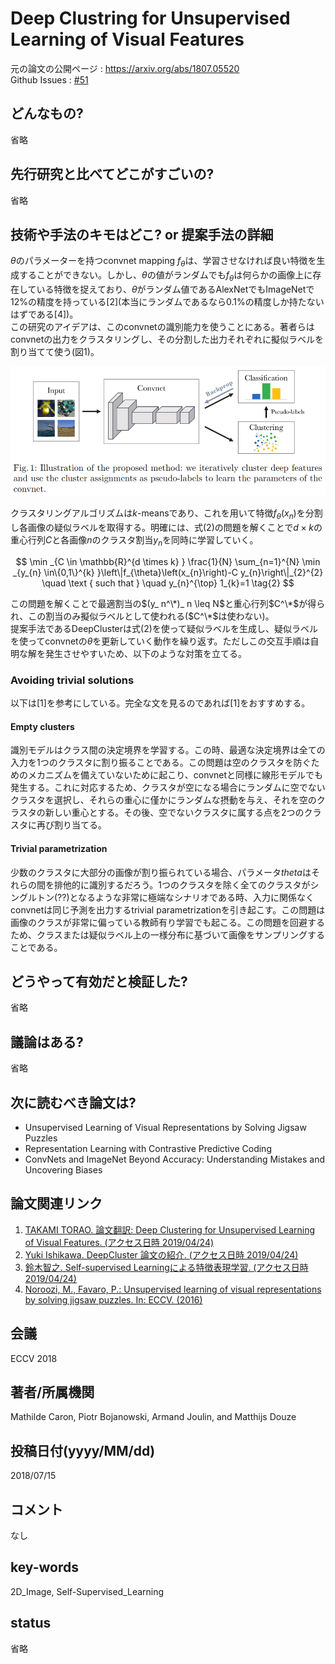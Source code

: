 # Deep Clustring for Unsupervised Learning of Visual Features

元の論文の公開ページ : https://arxiv.org/abs/1807.05520  
Github Issues : [#51](https://github.com/Obarads/obarads.github.io/issues/51)

## どんなもの?
省略

## 先行研究と比べてどこがすごいの?
省略

## 技術や手法のキモはどこ? or 提案手法の詳細
$\theta$のパラメーターを持つconvnet mapping $f_ \theta$は、学習させなければ良い特徴を生成することができない。しかし、$\theta$の値がランダムでも$f_ \theta$は何らかの画像上に存在している特徴を捉えており、$\theta$がランダム値であるAlexNetでもImageNetで12%の精度を持っている\[2\](本当にランダムであるなら0.1%の精度しか持たないはずである[4])。  
この研究のアイデアは、このconvnetの識別能力を使うことにある。著者らはconvnetの出力をクラスタリングし、その分割した出力それぞれに擬似ラベルを割り当てて使う(図1)。

![fig1](img/DCfULoVF/fig1.png)

クラスタリングアルゴリズムは$k$-meansであり、これを用いて特徴$f_ \theta(x_ n)$を分割し各画像の疑似ラベルを取得する。明確には、式(2)の問題を解くことで$d\times k$の重心行列$C$と各画像$n$のクラスタ割当$y_ n$を同時に学習していく。

$$
\min _{C \in \mathbb{R}^{d \times k} } \frac{1}{N} \sum_{n=1}^{N} \min _{y_{n} \in\{0,1\}^{k} }\left\|f_{\theta}\left(x_{n}\right)-C y_{n}\right\|_{2}^{2} \quad \text { such that } \quad y_{n}^{\top} 1_{k}=1 \tag{2}
$$

この問題を解くことで最適割当の$(y_ n^\*)_ n \leq N$と重心行列$C^\*$が得られ、この割当のみ擬似ラベルとして使われる($C^\*$は使わない)。  
提案手法であるDeepClusterは式(2)を使って疑似ラベルを生成し、疑似ラベルを使ってconvnetの$\theta$を更新していく動作を繰り返す。ただしこの交互手順は自明な解を発生させやすいため、以下のような対策を立てる。

### Avoiding trivial solutions
以下は[1]を参考にしている。完全な文を見るのであれば[1]をおすすめする。

#### Empty clusters
識別モデルはクラス間の決定境界を学習する。この時、最適な決定境界は全ての入力を1つのクラスタに割り振ることである。この問題は空のクラスタを防ぐためのメカニズムを備えていないために起こり、convnetと同様に線形モデルでも発生する。これに対応するため、クラスタが空になる場合にランダムに空でないクラスタを選択し、それらの重心に僅かにランダムな摂動を与え、それを空のクラスタの新しい重心とする。その後、空でないクラスタに属する点を2つのクラスタに再び割り当てる。

#### Trivial parametrization
少数のクラスタに大部分の画像が割り振られている場合、パラメータ$theta$はそれらの間を排他的に識別するだろう。1つのクラスタを除く全てのクラスタがシングルトン(??)となるような非常に極端なシナリオである時、入力に関係なくconvnetは同じ予測を出力するtrivial parametrizationを引き起こす。この問題は画像のクラスが非常に偏っている教師有り学習でも起こる。この問題を回避するため、クラスまたは疑似ラベル上の一様分布に基づいて画像をサンプリングすることである。

## どうやって有効だと検証した?
省略

## 議論はある?
省略

## 次に読むべき論文は?
- Unsupervised Learning of Visual Representations by Solving Jigsaw Puzzles
- Representation Learning with Contrastive Predictive Coding
- ConvNets and ImageNet Beyond Accuracy: Understanding Mistakes and Uncovering Biases

## 論文関連リンク
1. [TAKAMI TORAO. 論文翻訳: Deep Clustering for Unsupervised Learning of Visual Features. (アクセス日時 2019/04/24)](https://hazm.at/mox/machine-learning/computer-vision/clustering/deepcluster/index.html)
2. [Yuki Ishikawa. DeepCluster 論文の紹介. (アクセス日時 2019/04/24)](https://speakerdeck.com/hoto17296/deepcluster-lun-wen-falseshao-jie?slide=15)
3. [鈴⽊智之. Self-supervised Learningによる特徴表現学習. (アクセス日時 2019/04/24)](http://hirokatsukataoka.net/temp/cvpaper.challenge/SSL_0929_final.pdf)
4. [Noroozi, M., Favaro, P.: Unsupervised learning of visual representations by solving jigsaw puzzles. In: ECCV. (2016)](https://arxiv.org/abs/1603.09246)

## 会議
ECCV 2018

## 著者/所属機関
Mathilde Caron, Piotr Bojanowski, Armand Joulin, and Matthijs Douze

## 投稿日付(yyyy/MM/dd)
2018/07/15

## コメント
なし

## key-words
2D_Image, Self-Supervised_Learning

## status
省略